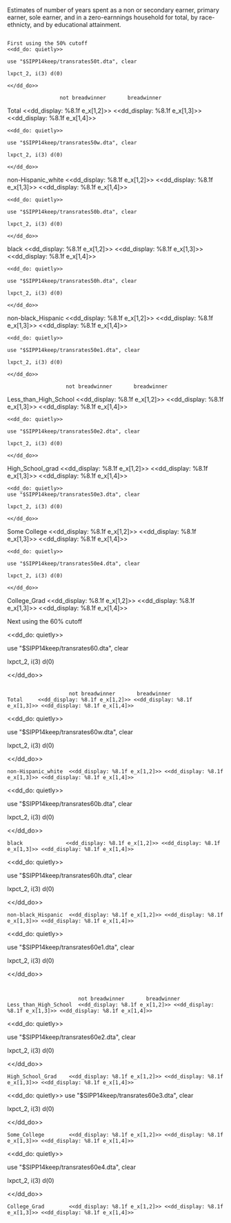 Estimates of number of years spent as a non or secondary earner, primary earner, sole earner, and in a zero-earnnings household for total, by race-ethnicty, and by educational attainment.

~~~~

First using the 50% cutoff    
<<dd_do: quietly>>

use "$SIPP14keep/transrates50t.dta", clear

lxpct_2, i(3) d(0)

<</dd_do>>
~~~~

                     not breadwinner       breadwinner  
Total     <<dd_display: %8.1f e_x[1,2]>> <<dd_display: %8.1f e_x[1,3]>> <<dd_display: %8.1f e_x[1,4]>> 
~~~~
<<dd_do: quietly>>

use "$SIPP14keep/transrates50w.dta", clear

lxpct_2, i(3) d(0)

<</dd_do>>
~~~~
non-Hispanic_white  <<dd_display: %8.1f e_x[1,2]>> <<dd_display: %8.1f e_x[1,3]>> <<dd_display: %8.1f e_x[1,4]>> 
~~~~
<<dd_do: quietly>>

use "$SIPP14keep/transrates50b.dta", clear

lxpct_2, i(3) d(0)

<</dd_do>>
~~~~
black              <<dd_display: %8.1f e_x[1,2]>> <<dd_display: %8.1f e_x[1,3]>> <<dd_display: %8.1f e_x[1,4]>> 
~~~~
<<dd_do: quietly>>

use "$SIPP14keep/transrates50h.dta", clear

lxpct_2, i(3) d(0)

<</dd_do>>
~~~~
non-black_Hispanic  <<dd_display: %8.1f e_x[1,2]>> <<dd_display: %8.1f e_x[1,3]>> <<dd_display: %8.1f e_x[1,4]>> 
~~~~
<<dd_do: quietly>>

use "$SIPP14keep/transrates50e1.dta", clear

lxpct_2, i(3) d(0)

<</dd_do>>
~~~~


                       not breadwinner       breadwinner  
Less_than_High_School  <<dd_display: %8.1f e_x[1,2]>> <<dd_display: %8.1f e_x[1,3]>> <<dd_display: %8.1f e_x[1,4]>> 
~~~~
<<dd_do: quietly>>

use "$SIPP14keep/transrates50e2.dta", clear

lxpct_2, i(3) d(0)

<</dd_do>>
~~~~
High_School_grad    <<dd_display: %8.1f e_x[1,2]>> <<dd_display: %8.1f e_x[1,3]>> <<dd_display: %8.1f e_x[1,4]>> 
~~~~
<<dd_do: quietly>>
use "$SIPP14keep/transrates50e3.dta", clear

lxpct_2, i(3) d(0)

<</dd_do>>
~~~~
Some College        <<dd_display: %8.1f e_x[1,2]>> <<dd_display: %8.1f e_x[1,3]>> <<dd_display: %8.1f e_x[1,4]>> 
~~~~
<<dd_do: quietly>>

use "$SIPP14keep/transrates50e4.dta", clear

lxpct_2, i(3) d(0)

<</dd_do>>
~~~~
College_Grad        <<dd_display: %8.1f e_x[1,2]>> <<dd_display: %8.1f e_x[1,3]>> <<dd_display: %8.1f e_x[1,4]>> 

Next using the 60% cutoff

<<dd_do: quietly>>

use "$SIPP14keep/transrates60.dta", clear

lxpct_2, i(3) d(0)

<</dd_do>>
~~~~

                    not breadwinner       breadwinner  
Total     <<dd_display: %8.1f e_x[1,2]>> <<dd_display: %8.1f e_x[1,3]>> <<dd_display: %8.1f e_x[1,4]>> 

~~~~
<<dd_do: quietly>>

use "$SIPP14keep/transrates60w.dta", clear

lxpct_2, i(3) d(0)

<</dd_do>>
~~~~
non-Hispanic_white  <<dd_display: %8.1f e_x[1,2]>> <<dd_display: %8.1f e_x[1,3]>> <<dd_display: %8.1f e_x[1,4]>> 
~~~~
<<dd_do: quietly>>

use "$SIPP14keep/transrates60b.dta", clear

lxpct_2, i(3) d(0)

<</dd_do>>
~~~~
black              <<dd_display: %8.1f e_x[1,2]>> <<dd_display: %8.1f e_x[1,3]>> <<dd_display: %8.1f e_x[1,4]>> 
~~~~
<<dd_do: quietly>>

use "$SIPP14keep/transrates60h.dta", clear

lxpct_2, i(3) d(0)

<</dd_do>>
~~~~
non-black_Hispanic  <<dd_display: %8.1f e_x[1,2]>> <<dd_display: %8.1f e_x[1,3]>> <<dd_display: %8.1f e_x[1,4]>> 
~~~~
<<dd_do: quietly>>

use "$SIPP14keep/transrates60e1.dta", clear

lxpct_2, i(3) d(0)

<</dd_do>>
~~~~


                       not breadwinner       breadwinner 
Less_than_High_School  <<dd_display: %8.1f e_x[1,2]>> <<dd_display: %8.1f e_x[1,3]>> <<dd_display: %8.1f e_x[1,4]>> 
~~~~
<<dd_do: quietly>>

use "$SIPP14keep/transrates60e2.dta", clear

lxpct_2, i(3) d(0)

<</dd_do>>
~~~~
High_School_Grad    <<dd_display: %8.1f e_x[1,2]>> <<dd_display: %8.1f e_x[1,3]>> <<dd_display: %8.1f e_x[1,4]>> 
~~~~
<<dd_do: quietly>>
use "$SIPP14keep/transrates60e3.dta", clear

lxpct_2, i(3) d(0)

<</dd_do>>
~~~~
Some_College        <<dd_display: %8.1f e_x[1,2]>> <<dd_display: %8.1f e_x[1,3]>> <<dd_display: %8.1f e_x[1,4]>> 
~~~~
<<dd_do: quietly>>

use "$SIPP14keep/transrates60e4.dta", clear

lxpct_2, i(3) d(0)

<</dd_do>>
~~~~
College_Grad        <<dd_display: %8.1f e_x[1,2]>> <<dd_display: %8.1f e_x[1,3]>> <<dd_display: %8.1f e_x[1,4]>> 

